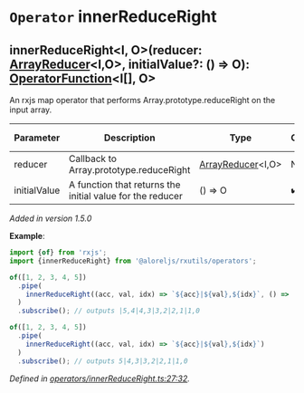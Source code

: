 # `Operator` innerReduceRight

## innerReduceRight\<I, O>(reducer: [ArrayReducer](https://github.com/Alorel/rxutils/blob/0ae56ba/projects/rxutils/types/ArrayReducer.ts#L5)\<I,O>, initialValue?: () => O): [OperatorFunction](https://rxjs.dev/api/index/interface/OperatorFunction)\<I[], O>

An rxjs map operator that performs Array.prototype.reduceRight on the input array.

| **Parameter** | **Description** | **Type** | **Optional** | **Default value** |
|---------------|-----------------|----------|--------------|-------------------|
| reducer | Callback to Array.prototype.reduceRight | <span>[ArrayReducer](https://github.com/Alorel/rxutils/blob/0ae56ba/projects/rxutils/types/ArrayReducer.ts#L5)\<I,O></span> | No |  |
| initialValue | A function that returns the initial value for the reducer | <span>() => O</span> | :heavy_check_mark: Yes |  |

*Added in version 1.5.0*

**Example**:
```typescript
import {of} from 'rxjs';
import {innerReduceRight} from '@aloreljs/rxutils/operators';

of([1, 2, 3, 4, 5])
  .pipe(
    innerReduceRight((acc, val, idx) => `${acc}|${val},${idx}`, () => '')
  )
  .subscribe(); // outputs |5,4|4,3|3,2|2,1|1,0

of([1, 2, 3, 4, 5])
  .pipe(
    innerReduceRight((acc, val, idx) => `${acc}|${val},${idx}`)
  )
  .subscribe(); // outputs 5|4,3|3,2|2,1|1,0
```

*Defined in [operators/innerReduceRight.ts:27:32](https://github.com/Alorel/rxutils/blob/0ae56ba/projects/rxutils/operators/innerReduceRight.ts#L27).*